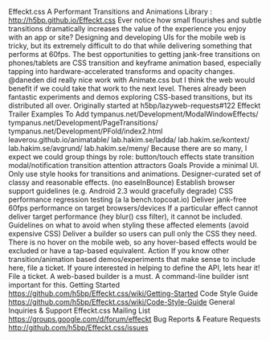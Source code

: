 Effeckt.css A Performant Transitions and Animations Library : http://h5bp.github.io/Effeckt.css Ever notice how small flourishes and subtle transitions dramatically increases the value of the experience you enjoy with an app or site? Designing and developing UIs for the mobile web is tricky, but its extremely difficult to do that while delivering something that performs at 60fps. The best opportunities to getting jank-free transitions on phones/tablets are CSS transition and keyframe animation based, especially tapping into hardware-accelerated transforms and opacity changes. @daneden did really nice work with Animate.css but I think the web would benefit if we could take that work to the next level. Theres already been fantastic experiments and demos exploring CSS-based transitions, but its distributed all over. Originally started at h5bp/lazyweb-requests#122 Effeckt Trailer Examples To Add tympanus.net/Development/ModalWindowEffects/ tympanus.net/Development/PageTransitions/ tympanus.net/Development/PFold/index2.html leaverou.github.io/animatable/ lab.hakim.se/ladda/ lab.hakim.se/kontext/ lab.hakim.se/avgrund/ lab.hakim.se/meny/ Because there are so many, I expect we could group things by role: button/touch effects state transition modal/notification transition attention attractors Goals Provide a minimal UI. Only use style hooks for transitions and animations. Designer-curated set of classy and reasonable effects. (no easeInBounce) Establish browser support guidelines (e.g. Android 2.3 would gracefully degrade) CSS performance regression testing (a la bench.topcoat.io) Deliver jank-free 60fps performance on target browsers/devices If a particular effect cannot deliver target performance (hey blur() css filter), it cannot be included. Guidelines on what to avoid when styling these affected elements (avoid expensive CSS) Deliver a builder so users can pull only the CSS they need. There is no hover on the mobile web, so any hover-based effects would be excluded or have a tap-based equivalent. Action If you know other transition/animation based demos/experiments that make sense to include here, file a ticket. If youre interested in helping to define the API, lets hear it! File a ticket. A web-based builder is a must. A command-line builder isnt important for this. Getting Started https://github.com/h5bp/Effeckt.css/wiki/Getting-Started Code Style Guide https://github.com/h5bp/Effeckt.css/wiki/Code-Style-Guide General Inquiries & Support Effeckt.css Mailing List https://groups.google.com/d/forum/effeckt Bug Reports & Feature Requests http://github.com/h5bp/Effeckt.css/issues